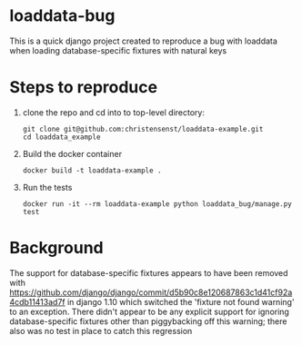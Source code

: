 # loaddata-bug

This is a quick django project created to reproduce a bug with loaddata when loading database-specific fixtures
with natural keys

# Steps to reproduce

1. clone the repo and cd into to top-level directory:

    ```
    git clone git@github.com:christensenst/loaddata-example.git
    cd loaddata_example
    ```
2. Build the docker container

    `docker build -t loaddata-example .`

3. Run the tests

    `docker run -it --rm loaddata-example python loaddata_bug/manage.py test`

# Background

The support for database-specific fixtures appears to have been removed with
https://github.com/django/django/commit/d5b90c8e120687863c1d41cf92a4cdb11413ad7f in django 1.10 which switched
the 'fixture not found warning' to an exception.  There didn't appear to be any explicit support for ignoring
database-specific fixtures other than piggybacking off this warning; there also was no test in place to catch this
regression